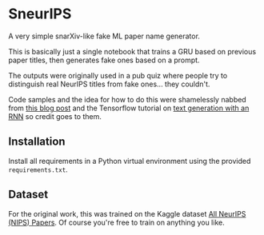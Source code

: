 # SneurIPS

A very simple snarXiv-like fake ML paper name generator. 

This is basically just a single notebook that trains a GRU based on previous paper titles,
then generates fake ones based on a prompt.

The outputs were originally used in a pub quiz where people try to distinguish real NeurIPS titles from fake ones... they couldn't.

Code samples and the idea for how to do this were shamelessly nabbed from
[this blog post](https://towardsdatascience.com/generating-scientific-papers-titles-using-machine-learning-98c8c9bc637e)
and the Tensorflow tutorial on [text generation with an RNN](https://www.tensorflow.org/text/tutorials/text_generation) so
credit goes to them.

## Installation

Install all requirements in a Python virtual environment using the provided `requirements.txt`.

## Dataset

For the original work, this was trained on the Kaggle dataset [All NeurIPS (NIPS) Papers](https://www.kaggle.com/datasets/rowhitswami/nips-papers-1987-2019-updated?resource=download&select=papers.csv).
Of course you're free to train on anything you like.

